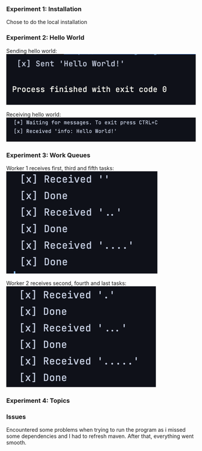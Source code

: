 ### Experiment 1: Installation
Chose to do the local installation

### Experiment 2: Hello World
Sending hello world: 
![](images/sent_hello.png)
<br>

Receiving hello world: 
![](images/receive_hello.png)


### Experiment 3: Work Queues
Worker 1 receives first, third and fifth tasks:
![](images/worker2.png)

Worker 2 receives second, fourth and last tasks:
![](images/worker1.png)


### Experiment 4: Topics




### Issues
Encountered some problems when trying to run the program as i missed
some dependencies and I had to refresh maven. After that, everything went smooth. 